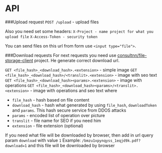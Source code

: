 API
===

###Upload request
`POST /upload` - upload files

Also you need set some headers:
`X-Project - name project for what you upload file`
`X-Access-Token - security token`

You can send files on this url from form use `<input type="file">`.

###Download requests
For next requests you need use [consultnn/file-storage-client](https://github.com/consultnn/file-storage-client) project. 
He generate correct download url.

`GET <file_hash>_<download_hash>.<extension>` - simple image
`GET <file_hash>_<download_hash>/<translit>.<extension>` - image with seo text
`GET <file_hash>_<download_hash><params>.<extension>` - image with operations
`GET <file_hash>_<download_hash><params>/<translit>.<extension>` - image with operations and seo text
where 
 - `file_hash` - hash based on file content
 - `download_hash` - hash what generated by using `file_hash`, `downloadToken` and `params`. This hash secure service from DDOS attacks
 - `params` - encoded list of operation over picture
 - `translit` - file name for SEO if you need him
 - `extension` - file extension (optional)

If you need what file will be downloaded by browser, then add in url query param `download` with value `1`
Example:
`/bmzu1xpynqyss_1eqjd9k.pdf?download=1` and this file will be downloaded by browser
